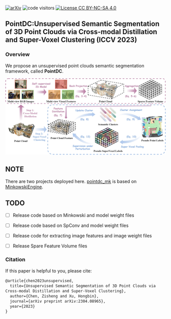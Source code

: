 [![arXiv](https://img.shields.io/badge/arXiv-2304.08965-b31b1b.svg)](https://arxiv.org/abs/2304.08965)
![code visitors](https://visitor-badge.glitch.me/badge?page_id=vLAR-group/GrowSP)
[![License CC BY-NC-SA 4.0](https://img.shields.io/badge/license-CC4.0-blue.svg)](https://creativecommons.org/licenses/by-nc-sa/4.0/legalcode)

## PointDC:Unsupervised Semantic Segmentation of 3D Point Clouds via Cross-modal Distillation and Super-Voxel Clustering (ICCV 2023)

### Overview

We propose an unsupervised point clouds semantic segmentation framework, called  **PointDC**.

<p align="center">
<img src="figs/framework.jpg" alt="drawing" width=800/>
</p>

## NOTE
There are two projects deployed here. [pointdc_mk]() is based on [MinkowskiEngine](https://github.com/NVIDIA/MinkowskiEngine).

## TODO
- [ ] Release code based on Minkowski and model weight files
- [ ] Release code based on SpConv and model weight files
- [ ] Release code for extracting image features and image weight files
- [ ] Release Spare Feature Volume files


### Citation
If this paper is helpful to you, please cite:
```
@article{chen2023unsupervised,
  title={Unsupervised Semantic Segmentation of 3D Point Clouds via Cross-modal Distillation and Super-Voxel Clustering},
  author={Chen, Zisheng and Xu, Hongbin},
  journal={arXiv preprint arXiv:2304.08965},
  year={2023}
}
```